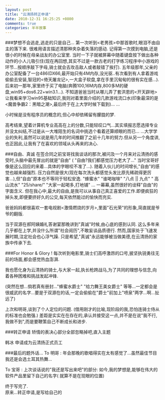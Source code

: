 ```yaml
---
layout: post
title: "云清扬转正申请"
date: 2010-12-31 16:25:25 +0800
comments: true
categories: 半半故事
---
```

###梦想不会逃走,逃走的只是自己...
第一次听到<老男孩>中那首歌时,眼泪不由自主的落下来. 很难用语言描述清那种夹杂着失落的感动. 记得第一次摸到电脑,还是很小的时候在母亲战友的办公室里. 当时一下子就被屏幕中随着键盘按下做出各种动作的小人儿吸引住(现在再回想,其实不过是一款古老的打字练习程序中小游戏的环节...按顺序敲下字母,骑士就会去攻击敌人或者敲错了挨打). 五年级那年,父亲的办公室配备了一台486(DX66,最开始只有4M内存,没光驱..有次看到有人拿着游戏偷偷去安装,智冠的<倚天屠龙记>,一大盒子软盘,拿在手里沉甸甸的很有实在感...).后来初一那年,家里终于买了电脑(奔腾100,16M内存,800多M的硬盘,win95+dos6.22+win3.1...). 不知道爸爸当时从哪儿弄了套洪恩的<开天辟地>让我看来学习win95基础知识,我则对着里面介绍的几款游戏流口水(印象最深的是<魔兽争霸2：黑暗之潮>,最后终于在上大学时候下载到)... ...

小时候是没有程序员的概念的,但心中却依稀留有朦胧的梦.

高考结束,望着计算机专业高高在上的分数,只能轻叹口气...其实填报志愿选择专业并没太纠结,不过是从一大堆陌生的名词中挑选个看着还算顺眼的而已... ...大学学业的失利,虽然可以说是用几年的时间推翻了之前十几年的努力.但从另一个角度讲,也正因此,让我有了在喜欢的领域从头再来的决心.

###自由、真诚
在签合同之前宝哥找我谈话的那次,被问及一个月来对云清扬的感受时,头脑中最先冒出的就是"自由" ( "自由?我们都感觉压力老大了..." 当时宝哥好像是这么回应的来着...具体的字眼咬不准了...). 随着入伙儿的时间增长,"自由"的感觉也越来越强烈. 压力自然是很大(现在每次洗头都感觉头发比原先稀疏得更厉害...),但"自由"原本也不等同于轻松安逸.  "蜂蜜水"  "谁喝咖啡"   "八点 || 九点"  " 高山流水"  "25/share/"  "大家一起喝多,打地铺"  ...  一幕幕,虽然很好的诠释"自由"的字面含义. 但在我心中,最大的自由,是我可以从事自己真正喜爱的工作.即便疯狂的掉头发,即便要挤好久的公交,每天依然能过的愉快而充实.

爸爸妈妈都很喜欢一套电视剧<激情燃烧的岁月>,里面"石光荣"的形象,简直就是爷爷的翻版.

当于双源在郝阿姨婚礼答谢宴那晚讲到"真诚"时候,由心底的感到认同. 这么多年来几乎都在上学,并没什么所谓"社会阅历",不敢妄谈品质德行. 然而,国家处于飞速发展时期,注定社会也心浮气躁. 只是希望,"真诚"永远能够被当做美德,在云清扬的家族中传承下去.

###For Honor & Glory !
每次听到电影里,骑士们高呼激昂的口号,披坚执锐勇往无前的场面,都会感觉热血澎湃.

我也愿化身为云清扬的骑士,与大家一起,执长枪跨战马,为了共同的理想与信念,向着各种困难和挑战发起冲锋.

(突然在想...倘若真有册封..."蜂蜜水爵士" "给力舞王美女爵士" 等等...一定都会是很威武的名字...要是于双源在的话,一定会偷偷在"爵士"前加上"喷泉"两字...啊...扯远了)

上次和明哥,谈到了个人定位的问题. (借用刚才的比喻,现阶段的我,恐怕连骑士侍从的标准也会勉强.) 差距是实实在在存在的,承认并接受这一点,并不是在说"我不行,我做不到",而是要鞭策自己不断成长和进步.

###转正申请
矫情的表决心部分全部忽略掉吧,直入主题

韩冰  申请成为云清扬正式员工

###最后的题外话...
To 明哥 : 年会那晚的歌唱得实在太有感觉了...虽然最佳节目我还是会选土耳其热舞... 
 
To 宝哥 : 上次谈话说的"我还是写出来吧"的部分: 如今,我的梦想是,能够在伟大的软件产品里留下自己的名字( 就算不是在现眼的位置)

终于写完了.  
原来...转正申请,是写给自己的  